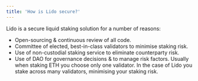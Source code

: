 ```yaml
---
title: 'How is Lido secure?'
---
```


Lido is a secure liquid staking solution for a number of reasons:

- Open-sourcing & continuous review of all code.
- Committee of elected, best-in-class validators to minimise staking risk.
- Use of non-custodial staking service to eliminate counterparty risk.
- Use of DAO for governance decisions & to manage risk factors.
  Usually when staking ETH you choose only one validator. In the case of Lido you stake across many validators, minimising your staking risk.
